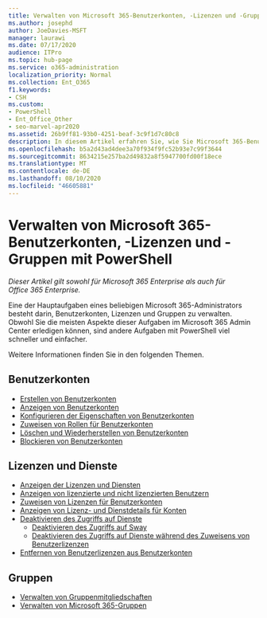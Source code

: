 ```yaml
---
title: Verwalten von Microsoft 365-Benutzerkonten, -Lizenzen und -Gruppen mit PowerShell
ms.author: josephd
author: JoeDavies-MSFT
manager: laurawi
ms.date: 07/17/2020
audience: ITPro
ms.topic: hub-page
ms.service: o365-administration
localization_priority: Normal
ms.collection: Ent_O365
f1.keywords:
- CSH
ms.custom:
- PowerShell
- Ent_Office_Other
- seo-marvel-apr2020
ms.assetid: 26b9ff81-93b0-4251-beaf-3c9f1d7c80c8
description: In diesem Artikel erfahren Sie, wie Sie Microsoft 365-Benutzerkonten,-Lizenzen und-Gruppen mit PowerShell verwalten.
ms.openlocfilehash: b5a2d43ad4dee3a70f934f9fc52b93e7c99f3644
ms.sourcegitcommit: 8634215e257ba2d49832a8f5947700fd00f18ece
ms.translationtype: MT
ms.contentlocale: de-DE
ms.lasthandoff: 08/10/2020
ms.locfileid: "46605881"
---
```

# <a name="manage-microsoft-365-user-accounts-licenses-and-groups-with-powershell"></a>Verwalten von Microsoft 365-Benutzerkonten, -Lizenzen und -Gruppen mit PowerShell

*Dieser Artikel gilt sowohl für Microsoft 365 Enterprise als auch für Office 365 Enterprise.*

Eine der Hauptaufgaben eines beliebigen Microsoft 365-Administrators besteht darin, Benutzerkonten, Lizenzen und Gruppen zu verwalten. Obwohl Sie die meisten Aspekte dieser Aufgaben im Microsoft 365 Admin Center erledigen können, sind andere Aufgaben mit PowerShell viel schneller und einfacher. 

Weitere Informationen finden Sie in den folgenden Themen.

## <a name="user-accounts"></a>Benutzerkonten

- [Erstellen von Benutzerkonten](create-user-accounts-with-office-365-powershell.md)
- [Anzeigen von Benutzerkonten](view-user-accounts-with-office-365-powershell.md)
- [Konfigurieren der Eigenschaften von Benutzerkonten](configure-user-account-properties-with-office-365-powershell.md)
- [Zuweisen von Rollen für Benutzerkonten](assign-roles-to-user-accounts-with-office-365-powershell.md)
- [Löschen und Wiederherstellen von Benutzerkonten](delete-and-restore-user-accounts-with-office-365-powershell.md)
- [Blockieren von Benutzerkonten](block-user-accounts-with-office-365-powershell.md)

## <a name="licenses-and-services"></a>Lizenzen und Dienste
- [Anzeigen der Lizenzen und Diensten](view-licenses-and-services-with-office-365-powershell.md)
- [Anzeigen von lizenzierte und nicht lizenzierten Benutzern](view-licensed-and-unlicensed-users-with-office-365-powershell.md)
- [Zuweisen von Lizenzen für Benutzerkonten](assign-licenses-to-user-accounts-with-office-365-powershell.md)
- [Anzeigen von Lizenz- und Dienstdetails für Konten](view-account-license-and-service-details-with-office-365-powershell.md)
- [Deaktivieren des Zugriffs auf Dienste](disable-access-to-services-with-office-365-powershell.md)
  - [Deaktivieren des Zugriffs auf Sway](disable-access-to-sway-with-office-365-powershell.md)
  - [Deaktivieren des Zugriffs auf Dienste während des Zuweisens von Benutzerlizenzen](disable-access-to-services-while-assigning-user-licenses.md)
- [Entfernen von Benutzerlizenzen aus Benutzerkonten](remove-licenses-from-user-accounts-with-office-365-powershell.md)

## <a name="groups"></a>Gruppen
- [Verwalten von Gruppenmitgliedschaften](maintain-group-membership-with-office-365-powershell.md)
- [Verwalten von Microsoft 365-Gruppen](manage-office-365-groups-with-powershell.md)

